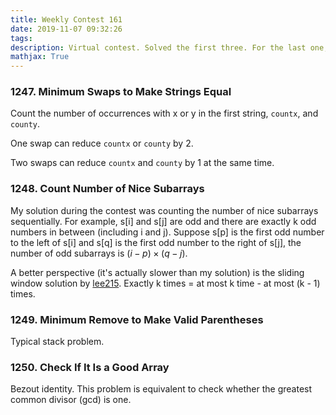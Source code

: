 ```yaml
---
title: Weekly Contest 161
date: 2019-11-07 09:32:26
tags:
description: Virtual contest. Solved the first three. For the last one, I was stuck in extending the Bezout's identity to n numbers.
mathjax: True
---
```


###  1247. Minimum Swaps to Make Strings Equal 

Count the number of occurrences with x or y in the first string, `countx`, and `county`.

One swap can reduce `countx`  or `county` by 2.

Two swaps can reduce `countx` and `county` by 1 at the same time.

###  1248. Count Number of Nice Subarrays   

My solution during the contest was counting the number of nice subarrays sequentially. For example, s[i] and s[j] are odd and there are exactly k odd numbers in between (including i and j). Suppose s[p] is the first odd number to the left of s[i] and s[q] is the first odd number to the right of s[j], the number of odd subarrays is $(i - p) \times (q - j)$.

A better perspective (it's actually slower than my solution) is the sliding window solution by [lee215](https://leetcode.com/problems/count-number-of-nice-subarrays/discuss/419378/JavaC%2B%2BPython-Sliding-Window-atMost(K)-atMost(K-1)). Exactly k times = at most k time - at most (k - 1) times.

###  1249. Minimum Remove to Make Valid Parentheses 

Typical stack problem.

###  1250. Check If It Is a Good Array 

Bezout identity. This problem is equivalent to check whether the greatest common divisor (gcd) is one.

